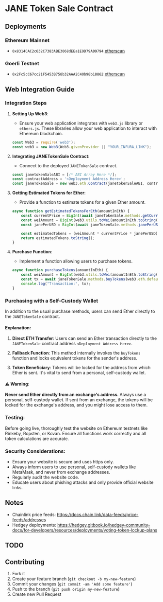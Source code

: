 # JANE Token Sale Contract

## Deployments

### Ethereum Mainnet
* `0x8314CAC2c632C7383ABE3068dEEa1E9D79A09794` [etherscan](https://etherscan.io/address/0x8314CAC2c632C7383ABE3068dEEa1E9D79A09794)

### Goerli Testnet
* `0x2Fc5cC67cc21F5453B758b32AAA2C40b98b18862` [etherscan](https://goerli.etherscan.io/address/0x2Fc5cC67cc21F5453B758b32AAA2C40b98b18862)

## **Web Integration Guide**

### **Integration Steps**

1. **Setting Up Web3**:
    - Ensure your web application integrates with `web3.js` library or `ethers.js`. These libraries allow your web application to interact with Ethereum blockchain.
    ```javascript
    const Web3 = require('web3');
    const web3 = new Web3(Web3.givenProvider || "YOUR_INFURA_LINK");
    ```

2. **Integrating JANETokenSale Contract**:
    - Connect to the deployed `JANETokenSale` contract.
    ```javascript
    const janetokenSaleABI = [/* ABI Array Here */];
    const contractAddress = '<Deployment Address Here>';
    const janeTokenSale = new web3.eth.Contract(janetokenSaleABI, contractAddress);
    ```

3. **Getting Estimated Tokens for Ether**:
    - Provide a function to estimate tokens for a given Ether amount.
    ```javascript
    async function getEstimatedTokensForEth(amountInEth) {
        const currentPrice = BigInt(await janeTokenSale.methods.getCurrentEthUsdPrice().call());
        const weiAmount = BigInt(web3.utils.toWei(amountInEth.toString(), 'ether'));
        const janePerUSD = BigInt(await janeTokenSale.methods.janePerUSD().call());

        const estimatedTokens = (weiAmount * currentPrice * janePerUSD) / (10n ** 18n);
        return estimatedTokens.toString();
    }
    ```

4. **Purchase Function**:
    - Implement a function allowing users to purchase tokens.
    ```javascript
    async function purchaseTokens(amountInEth) {
        const weiAmount = BigInt(web3.utils.toWei(amountInEth.toString(), 'ether'));
        const tx = await janeTokenSale.methods.buyTokens(web3.eth.defaultAccount).send({ value: weiAmount.toString() });
        console.log("Transaction:", tx);
    }
    ```

### **Purchasing with a Self-Custody Wallet**

In addition to the usual purchase methods, users can send Ether directly to the `JANETokenSale` contract.

#### **Explanation**:

1. **Direct ETH Transfer**: Users can send an Ether transaction directly to the `JANETokenSale` contract address `<Deployment Address Here>`.

2. **Fallback Function**: This method internally invokes the `buyTokens` function and locks equivalent tokens for the sender's address.

3. **Token Beneficiary**: Tokens will be locked for the address from which Ether is sent. It's vital to send from a personal, self-custody wallet.

#### ⚠️ **Warning**:

**Never send Ether directly from an exchange's address**. Always use a personal, self-custody wallet. If sent from an exchange, the tokens will be locked for the exchange's address, and you might lose access to them.

### **Testing**:

Before going live, thoroughly test the website on Ethereum testnets like Rinkeby, Ropsten, or Kovan. Ensure all functions work correctly and all token calculations are accurate.

### **Security Considerations**:

- Ensure your website is secure and uses https only.
- Always inform users to use personal, self-custody wallets like MetaMask, and never from exchange addresses.
- Regularly audit the website code.
- Educate users about phishing attacks and only provide official website links.


## Notes
* Chainlink price feeds: https://docs.chain.link/data-feeds/price-feeds/addresses
* Hedgey deployments: https://hedgey.gitbook.io/hedgey-community-docs/for-developers/resources/deployments/voting-token-lockup-plans

## TODO

## Contributing
1. Fork it
2. Create your feature branch (`git checkout -b my-new-feature`)
3. Commit your changes (`git commit -am 'Add some feature'`)
4. Push to the branch (`git push origin my-new-feature`)
5. Create new Pull Request
